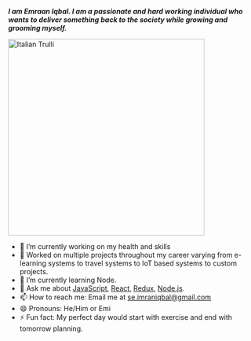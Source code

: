 *<b>I am Emraan Iqbal. I am a passionate and hard working individual who wants to deliver something back to the society while growing and grooming myself.*</b>


<!-- ![1643042942487]() -->
<img src="https://user-images.githubusercontent.com/85309047/152387365-45744747-35ae-410a-b7ae-e0498bc014c0.jpg" alt="Italian Trulli" width="400" height="400" object-fit: cover>


- 🔭 I’m currently working on my health and skills 
- 📱 Worked on multiple projects throughout my career varying from e-learning systems to travel systems to IoT based systems to custom projects.
- 🌱 I’m currently learning Node.
- 💬 Ask me about <a href="Javascript">JavaScript</a>, <a href="React">React</a>, <a href="Redux">Redux</a>, <a href="Node">Node.js</a>.
- 📫 How to reach me: Email me at se.imraniqbal@gmail.com
- 😄 Pronouns: He/Him or Emi
- ⚡ Fun fact: My perfect day would start with exercise and end with tomorrow planning.



